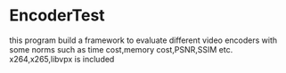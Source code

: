 # EncoderTest
this program build a framework to evaluate different video encoders with some norms such as time cost,memory cost,PSNR,SSIM etc. x264,x265,libvpx is included
